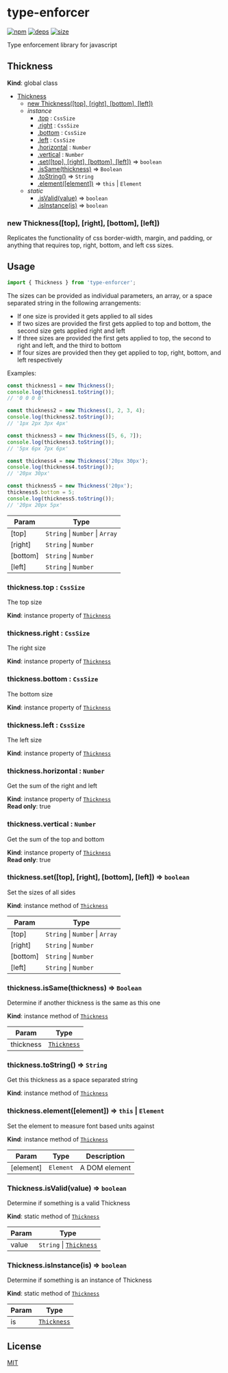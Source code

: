 # type-enforcer
[![npm][npm]][npm-url]
[![deps][deps]][deps-url]
[![size][size]][size-url]

Type enforcement library for javascript

<a name="Thickness"></a>

## Thickness
**Kind**: global class  

* [Thickness](#Thickness)
    * [new Thickness([top], [right], [bottom], [left])](#new_Thickness_new)
    * _instance_
        * [.top](#Thickness+top) : <code>CssSize</code>
        * [.right](#Thickness+right) : <code>CssSize</code>
        * [.bottom](#Thickness+bottom) : <code>CssSize</code>
        * [.left](#Thickness+left) : <code>CssSize</code>
        * [.horizontal](#Thickness+horizontal) : <code>Number</code>
        * [.vertical](#Thickness+vertical) : <code>Number</code>
        * [.set([top], [right], [bottom], [left])](#Thickness+set) ⇒ <code>boolean</code>
        * [.isSame(thickness)](#Thickness+isSame) ⇒ <code>Boolean</code>
        * [.toString()](#Thickness+toString) ⇒ <code>String</code>
        * [.element([element])](#Thickness+element) ⇒ <code>this</code> \| <code>Element</code>
    * _static_
        * [.isValid(value)](#Thickness.isValid) ⇒ <code>boolean</code>
        * [.isInstance(is)](#Thickness.isInstance) ⇒ <code>boolean</code>

<a name="new_Thickness_new"></a>

### new Thickness([top], [right], [bottom], [left])
Replicates the functionality of css border-width, margin, and padding, or anything that requires top, right, bottom, and left css sizes.## Usage``` javascriptimport { Thickness } from 'type-enforcer';```The sizes can be provided as individual parameters, an array, or a space separated string in the following arrangements:- If one size is provided it gets applied to all sides- If two sizes are provided the first gets applied to top and bottom, the second size gets applied right and left- If three sizes are provided the first gets applied to top, the second to right and left, and the third to bottom- If four sizes are provided then they get applied to top, right, bottom, and left respectivelyExamples:``` javascriptconst thickness1 = new Thickness();console.log(thickness1.toString());// '0 0 0 0'const thickness2 = new Thickness(1, 2, 3, 4);console.log(thickness2.toString());// '1px 2px 3px 4px'const thickness3 = new Thickness([5, 6, 7]);console.log(thickness3.toString());// '5px 6px 7px 6px'const thickness4 = new Thickness('20px 30px');console.log(thickness4.toString());// '20px 30px'const thickness5 = new Thickness('20px');thickness5.bottom = 5;console.log(thickness5.toString());// '20px 20px 5px'```


| Param | Type |
| --- | --- |
| [top] | <code>String</code> \| <code>Number</code> \| <code>Array</code> | 
| [right] | <code>String</code> \| <code>Number</code> | 
| [bottom] | <code>String</code> \| <code>Number</code> | 
| [left] | <code>String</code> \| <code>Number</code> | 

<a name="Thickness+top"></a>

### thickness.top : <code>CssSize</code>
The top size

**Kind**: instance property of [<code>Thickness</code>](#Thickness)  
<a name="Thickness+right"></a>

### thickness.right : <code>CssSize</code>
The right size

**Kind**: instance property of [<code>Thickness</code>](#Thickness)  
<a name="Thickness+bottom"></a>

### thickness.bottom : <code>CssSize</code>
The bottom size

**Kind**: instance property of [<code>Thickness</code>](#Thickness)  
<a name="Thickness+left"></a>

### thickness.left : <code>CssSize</code>
The left size

**Kind**: instance property of [<code>Thickness</code>](#Thickness)  
<a name="Thickness+horizontal"></a>

### thickness.horizontal : <code>Number</code>
Get the sum of the right and left

**Kind**: instance property of [<code>Thickness</code>](#Thickness)  
**Read only**: true  
<a name="Thickness+vertical"></a>

### thickness.vertical : <code>Number</code>
Get the sum of the top and bottom

**Kind**: instance property of [<code>Thickness</code>](#Thickness)  
**Read only**: true  
<a name="Thickness+set"></a>

### thickness.set([top], [right], [bottom], [left]) ⇒ <code>boolean</code>
Set the sizes of all sides

**Kind**: instance method of [<code>Thickness</code>](#Thickness)  

| Param | Type |
| --- | --- |
| [top] | <code>String</code> \| <code>Number</code> \| <code>Array</code> | 
| [right] | <code>String</code> \| <code>Number</code> | 
| [bottom] | <code>String</code> \| <code>Number</code> | 
| [left] | <code>String</code> \| <code>Number</code> | 

<a name="Thickness+isSame"></a>

### thickness.isSame(thickness) ⇒ <code>Boolean</code>
Determine if another thickness is the same as this one

**Kind**: instance method of [<code>Thickness</code>](#Thickness)  

| Param | Type |
| --- | --- |
| thickness | [<code>Thickness</code>](#Thickness) | 

<a name="Thickness+toString"></a>

### thickness.toString() ⇒ <code>String</code>
Get this thickness as a space separated string

**Kind**: instance method of [<code>Thickness</code>](#Thickness)  
<a name="Thickness+element"></a>

### thickness.element([element]) ⇒ <code>this</code> \| <code>Element</code>
Set the element to measure font based units against

**Kind**: instance method of [<code>Thickness</code>](#Thickness)  

| Param | Type | Description |
| --- | --- | --- |
| [element] | <code>Element</code> | A DOM element |

<a name="Thickness.isValid"></a>

### Thickness.isValid(value) ⇒ <code>boolean</code>
Determine if something is a valid Thickness

**Kind**: static method of [<code>Thickness</code>](#Thickness)  

| Param | Type |
| --- | --- |
| value | <code>String</code> \| [<code>Thickness</code>](#Thickness) | 

<a name="Thickness.isInstance"></a>

### Thickness.isInstance(is) ⇒ <code>boolean</code>
Determine if something is an instance of Thickness

**Kind**: static method of [<code>Thickness</code>](#Thickness)  

| Param | Type |
| --- | --- |
| is | [<code>Thickness</code>](#Thickness) | 


## License

[MIT](./LICENSE.md)

[npm]: https://img.shields.io/npm/v/type-enforcer.svg
[npm-url]: https://npmjs.com/package/type-enforcer
[deps]: https://david-dm.org/darrenpaulwright/type-enforcer.svg
[deps-url]: https://david-dm.org/darrenpaulwright/type-enforcer
[size]: https://packagephobia.now.sh/badge?p=type-enforcer
[size-url]: https://packagephobia.now.sh/result?p=type-enforcer
